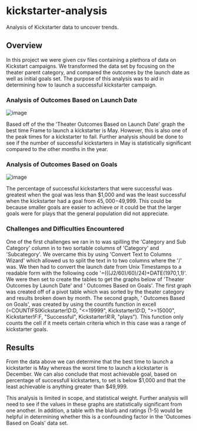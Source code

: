 # kickstarter-analysis

Analysis of Kickstarter data to uncover trends.

## Overview

In this project we were given csv files containing a plethora of data on Kickstart campaigns. We transformed the data set by focusing on the theater parent category, and compared the outcomes by the launch date as well as initial goals set. The purpose of this analysis was to aid in determining how to launch a successful kickstarter campaign.

### Analysis of Outcomes Based on Launch Date

![image](https://user-images.githubusercontent.com/78890771/111091498-1ba21280-8501-11eb-846f-06225ad402de.png)

Based off of the the 'Theater Outcomes Based on Launch Date' graph the best time Frame to launch a kickstarter is May. However, this is also one of the peak times for a kickstarter to fail. Further analysis should be done to see if the number of successful kickstarters in May is statistically significant compared to the other months in the year. 

### Analysis of Outcomes Based on Goals

![image](https://user-images.githubusercontent.com/78890771/111091456-fa412680-8500-11eb-81cf-283b56eced38.png)

The percentage of successful kickstarters that were successful was greatest when the goal was less than $1,000 and was the least successful when the kickstarter had a goal from $45,000-$49,999. This could be because smaller goals are easier to achieve or it could be that the larger goals were for plays that the general population did not appreciate. 

### Challenges and Difficulties Encountered

One of the first challenges we ran in to was spilling the 'Category and Sub Category' column in to two sortable columns of 'Category' and 'Subcategory'. We overcame this by using 'Convert Text to Columns Wizard' which allowed us to split the text in to two columns where the '/' was. We then had to convert the launch date from Unix Timestamps to a readable form with the following code '=(((J2/60)/60)/24)+DATE(1970,1,1)'. We were then set to create the tables to get the graphs below of 'Theater Outcomes by Launch Date' and ' Outcomes Based on Goals'. The first graph was created off of a pivot table which was sorted by the theater category and results broken down by month. The second graph, ' Outcomes Based on Goals', was created by using the countifs function in excell (=COUNTIFS(Kickstarter!$D:$D, "<=19999", Kickstarter!$D:$D, ">=15000", Kickstarter!$F:$F, "Successful", Kickstarter!$R:$R, "plays"). This function only counts the cell if it meets certain criteria which in this case was a range of kickstarter goals. 

## Results

From the data above we can determine that the best time to launch a kickstarter is May whereas the worst time to launch a kickstarter is December. We can also conclude that most achievable goal, based on percentage of successfull kickstarters, to set is below $1,000 and that the least achievable is anything greater than $49,999.

This analysis is limited in scope, and statistical weight. Further analysis will need to see if the values in these graphs are statistically significant from one another. In addition, a table with the blurb and ratings (1-5) would be helpful in determining whether this is a confounding factor in the 'Outcomes Based on Goals' data set. 
